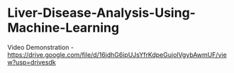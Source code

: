 # Liver-Disease-Analysis-Using-Machine-Learning

Video Demonstration - https://drive.google.com/file/d/16jdhG6ipUJsYfrKdpeGujolVgybAwmUF/view?usp=drivesdk
